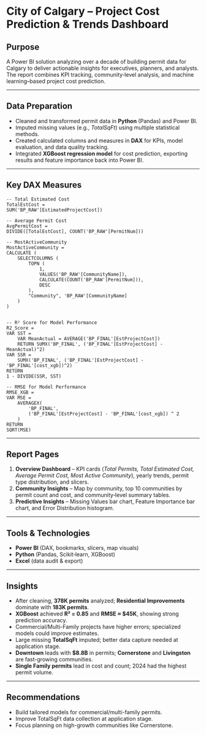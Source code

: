 # City of Calgary – Project Cost Prediction & Trends Dashboard

## **Purpose**
A Power BI solution analyzing over a decade of building permit data for Calgary to deliver actionable insights 
for executives, planners, and analysts. The report combines KPI tracking, community‑level analysis, and 
machine learning–based project cost prediction.

---

## **Data Preparation**
- Cleaned and transformed permit data in **Python** (Pandas) and Power BI.
- Imputed missing values (e.g., *TotalSqFt*) using multiple statistical methods.
- Created calculated columns and measures in **DAX** for KPIs, model evaluation, and data quality tracking.
- Integrated **XGBoost regression model** for cost prediction, exporting results and feature importance back into Power BI.

---

## **Key DAX Measures**
```DAX
-- Total Estimated Cost
TotalEstCost =
SUM('BP_RAW'[EstimatedProjectCost])

-- Average Permit Cost
AvgPermitCost =
DIVIDE([TotalEstCost], COUNT('BP_RAW'[PermitNum]))

-- MostActiveCommunity
MostActiveCommunity = 
CALCULATE (
    SELECTCOLUMNS (
        TOPN (
            1, 
            VALUES('BP_RAW'[CommunityName]), 
            CALCULATE(COUNT('BP_RAW'[PermitNum])), 
            DESC
        ), 
        "Community", 'BP_RAW'[CommunityName]
    )
)


-- R² Score for Model Performance
R2_Score =
VAR SST =
    VAR MeanActual = AVERAGE('BP_FINAL'[EstProjectCost])
    RETURN SUMX('BP_FINAL', ('BP_FINAL'[EstProjectCost] - MeanActual)^2)
VAR SSR =
    SUMX('BP_FINAL', ('BP_FINAL'[EstProjectCost] - 'BP_FINAL'[cost_xgb])^2)
RETURN
1 - DIVIDE(SSR, SST)

-- RMSE for Model Performance
RMSE_XGB =
VAR MSE =
    AVERAGEX(
        'BP_FINAL',
        ('BP_FINAL'[EstProjectCost] - 'BP_FINAL'[cost_xgb]) ^ 2
    )
RETURN
SQRT(MSE)
```

---

## **Report Pages**
1. **Overview Dashboard** – KPI cards (*Total Permits, Total Estimated Cost, Average Permit Cost, Most Active Community*), yearly trends, permit type distribution, and slicers.
2. **Community Insights** – Map by community, top 10 communities by permit count and cost, and community‑level summary tables.
3. **Predictive Insights** – Missing Values bar chart, Feature Importance bar chart, and Error Distribution histogram.

---

## **Tools & Technologies**
- **Power BI** (DAX, bookmarks, slicers, map visuals)
- **Python** (Pandas, Scikit‑learn, XGBoost)
- **Excel** (data audit & export)

---

## **Insights**
- After cleaning, **378K permits** analyzed; **Residential Improvements** dominate with **183K permits**.
- **XGBoost** achieved **R² = 0.85** and **RMSE ≈ $45K**, showing strong prediction accuracy.
- Commercial/Multi-Family projects have higher errors; specialized models could improve estimates.
- Large missing **TotalSqFt** imputed; better data capture needed at application stage.
- **Downtown** leads with **$8.8B** in permits; **Cornerstone** and **Livingston** are fast-growing communities.
- **Single Family permits** lead in cost and count; 2024 had the highest permit volume.

---

## **Recommendations**
- Build tailored models for commercial/multi-family permits.
- Improve TotalSqFt data collection at application stage.
- Focus planning on high-growth communities like Cornerstone.
